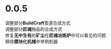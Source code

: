 # 0.0.5
调整部分**BuildCraft**管道合成方式  
调整部分**匠魂**物品的合成方式  
修复**无中生有**的**矿尘**在**匠魂冶炼炉**中可以看见的问题  
移除**模块化机械**中举例机器
